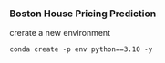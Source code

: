 ### Boston House Pricing Prediction 

crerate a new environment

``````
conda create -p env python==3.10 -y

``````